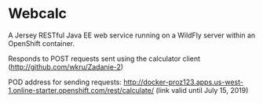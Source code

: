 # Webcalc

A Jersey RESTful Java EE web service running on a WildFly server within an OpenShift container.

Responds to POST requests sent using the calculator client (http://github.com/wkru/Zadanie-2)

POD address for sending requests: http://docker-proz123.apps.us-west-1.online-starter.openshift.com/rest/calculate/ (link valid until July 15, 2019)
